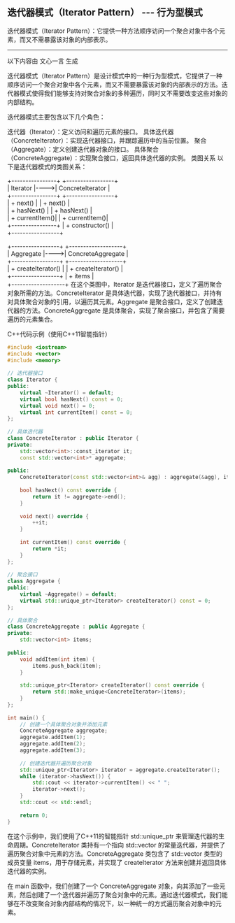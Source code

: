 ## 迭代器模式（Iterator Pattern） --- 行为型模式


迭代器模式（Iterator Pattern）：它提供一种方法顺序访问一个聚合对象中各个元素，而又不需暴露该对象的内部表示。






---------------------------
以下内容由 文心一言 生成

迭代器模式（Iterator Pattern）是设计模式中的一种行为型模式，它提供了一种顺序访问一个聚合对象中各个元素，而又不需要暴露该对象的内部表示的方法。迭代器模式使得我们能够支持对聚合对象的多种遍历，同时又不需要改变这些对象的内部结构。

迭代器模式主要包含以下几个角色：

迭代器（Iterator）：定义访问和遍历元素的接口。
具体迭代器（ConcreteIterator）：实现迭代器接口，并跟踪遍历中的当前位置。
聚合（Aggregate）：定义创建迭代器对象的接口。
具体聚合（ConcreteAggregate）：实现聚合接口，返回具体迭代器的实例。
类图关系
以下是迭代器模式的类图关系：

+----------------+     +-----------------+  
|    Iterator    |---->| ConcreteIterator |  
+----------------+     +-----------------+  
| + next()       |     | + next()       |  
| + hasNext()    |     | + hasNext()    |  
| + currentItem()|     | + currentItem()|  
+----------------+     | + constructor()  |  
                      +-----------------+  
  
+-----------------+     +-------------------+  
|  Aggregate    |---->| ConcreteAggregate |  
+-----------------+     +-------------------+  
| + createIterator() |     | + createIterator() |  
+-----------------+     | + items           |  
                      +-------------------+
在这个类图中，Iterator 是迭代器接口，定义了遍历聚合对象所需的方法。ConcreteIterator 是具体迭代器，实现了迭代器接口，并持有对具体聚合对象的引用，以遍历其元素。Aggregate 是聚合接口，定义了创建迭代器的方法。ConcreteAggregate 是具体聚合，实现了聚合接口，并包含了需要遍历的元素集合。

C++代码示例（使用C++11智能指针）

```cpp
#include <iostream>  
#include <vector>  
#include <memory>  
  
// 迭代器接口  
class Iterator {  
public:  
    virtual ~Iterator() = default;  
    virtual bool hasNext() const = 0;  
    virtual void next() = 0;  
    virtual int currentItem() const = 0;  
};  
  
// 具体迭代器  
class ConcreteIterator : public Iterator {  
private:  
    std::vector<int>::const_iterator it;  
    const std::vector<int>* aggregate;  
  
public:  
    ConcreteIterator(const std::vector<int>& agg) : aggregate(&agg), it(agg.begin()) {}  
  
    bool hasNext() const override {  
        return it != aggregate->end();  
    }  
  
    void next() override {  
        ++it;  
    }  
  
    int currentItem() const override {  
        return *it;  
    }  
};  
  
// 聚合接口  
class Aggregate {  
public:  
    virtual ~Aggregate() = default;  
    virtual std::unique_ptr<Iterator> createIterator() const = 0;  
};  
  
// 具体聚合  
class ConcreteAggregate : public Aggregate {  
private:  
    std::vector<int> items;  
  
public:  
    void addItem(int item) {  
        items.push_back(item);  
    }  
  
    std::unique_ptr<Iterator> createIterator() const override {  
        return std::make_unique<ConcreteIterator>(items);  
    }  
};  
  
int main() {  
    // 创建一个具体聚合对象并添加元素  
    ConcreteAggregate aggregate;  
    aggregate.addItem(1);  
    aggregate.addItem(2);  
    aggregate.addItem(3);  
  
    // 创建迭代器并遍历聚合对象  
    std::unique_ptr<Iterator> iterator = aggregate.createIterator();  
    while (iterator->hasNext()) {  
        std::cout << iterator->currentItem() << " ";  
        iterator->next();  
    }  
    std::cout << std::endl;  
  
    return 0;  
}
```

在这个示例中，我们使用了C++11的智能指针 std::unique_ptr 来管理迭代器的生命周期。ConcreteIterator 类持有一个指向 std::vector<int> 的常量迭代器，并提供了遍历聚合对象中元素的方法。ConcreteAggregate 类包含了 std::vector<int> 类型的成员变量 items，用于存储元素，并实现了 createIterator 方法来创建并返回具体迭代器的实例。

在 main 函数中，我们创建了一个 ConcreteAggregate 对象，向其添加了一些元素，然后创建了一个迭代器并遍历了聚合对象中的元素。通过迭代器模式，我们能够在不改变聚合对象内部结构的情况下，以一种统一的方式遍历聚合对象中的元素。

